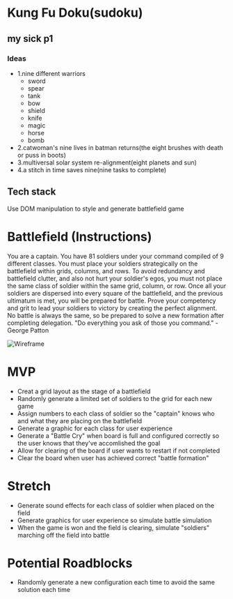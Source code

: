 # Kung Fu Doku(sudoku)
## my sick p1

### Ideas
* 1.nine different warriors
    * sword
    * spear
    * tank
    * bow
    * shield
    * knife
    * magic
    * horse
    * bomb
* 2.catwoman's nine lives in batman returns(the eight brushes with death or puss in boots)
* 3.multiversal solar system re-alignment(eight planets and sun)
* 4.a stitch in time saves nine(nine tasks to complete)

## Tech stack
Use DOM manipulation to style and generate battlefield game

# Battlefield (Instructions)
You are a captain. You have 81 soldiers under your command compiled of 9 different classes. You must place your soldiers strategically on the battlefield within grids, columns, and rows. To avoid redundancy and battlefield clutter, and also not hurt your soldier's egos, you must not place the same class of soldier within the same grid, column, or row. Once all your soldiers are dispersed into every square of the battlefield, and the previous ultimatum is met, you will be prepared for battle. Prove your competency and grit to lead your soldiers to victory by creating the perfect alignment. No battle is always the same, so be prepared to solve a new formation after completing delegation. "Do everything you ask of those you command." -George Patton

![Wireframe](https://drive.google.com/file/d/17iaFvG7rkJ-2d1SPzYCOkPBT9ZFxNwmV/view?usp=sharing.jpg)


# MVP
* Creat a grid layout as the stage of a battlefield
* Randomly generate a limited set of soldiers to the grid for each new game
* Assign numbers to each class of soldier so the "captain" knows who and what they are placing on the battlefield
* Generate a graphic for each class for user experience
* Generate a "Battle Cry" when board is full and configured correctly so the user knows that they've accomlished the goal
* Allow for clearing of the board if user wants to restart if not completed
* Clear the board when user has achieved correct "battle formation"


# Stretch
* Generate sound effects for each class of soldier when placed on the field
* Generate graphics for user experience so simulate battle simulation
* When the game is won and the field is clearing, simulate "soldiers" marching off the field into battle


# Potential Roadblocks
* Randomly generate a new configuration each time to avoid the same solution each time